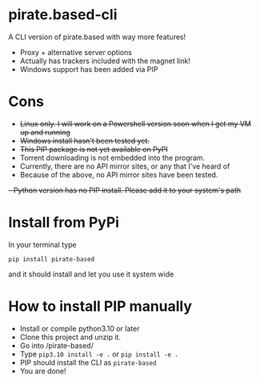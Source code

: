 # pirate.based-cli
A CLI version of pirate.based with way more features!
- Proxy + alternative server options
- Actually has trackers included with the magnet link!
- Windows support has been added via PIP
# Cons
- ~~Linux only. I will work on a Powershell version soon when I get my VM up and running~~
- ~~Windows install hasn't been tested yet.~~
- ~~This PIP package is not yet available on PyPI~~
- Torrent downloading is not embedded into the program.
- Currently, there are no API mirror sites, or any that I've heard of
- Because of the above, no API mirror sites have been tested.

~~- Python version has no PIP install. Please add it to your system's path~~
# Install from PyPi
In your terminal type

`pip install pirate-based`

and it should install and let you use it system wide
# How to install PIP manually
- Install or compile python3.10 or later
- Clone this project and unzip it.
- Go into /pirate-based/
- Type `pip3.10 install -e .` or `pip install -e .`
- PIP should install the CLI as `pirate-based`
- You are done!
